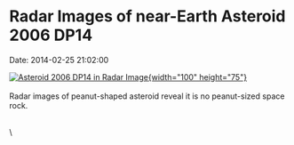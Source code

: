 Radar Images of near-Earth Asteroid 2006 DP14
=============================================

Date: 2014-02-25 21:02:00

[![Asteroid 2006 DP14 in Radar
Image](http://www.jpl.nasa.gov/images/asteroid/20140225/asteroid2006DP14-226.jpg){width="100"
height="75"}](http://www.jpl.nasa.gov/news/news.cfm?release=2014-060&rn=news.xml&rst=4058)\
\
Radar images of peanut-shaped asteroid reveal it is no peanut-sized
space rock.

\
\

